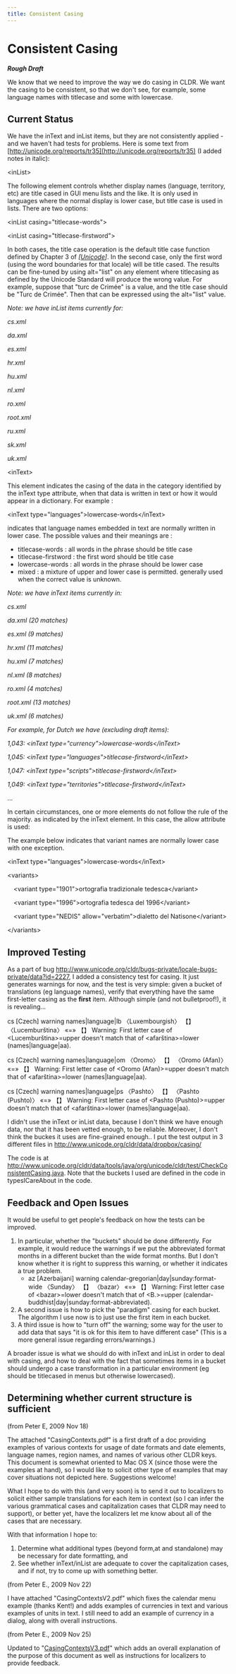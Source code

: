 ```yaml
---
title: Consistent Casing
---
```


# Consistent Casing

***Rough Draft***

We know that we need to improve the way we do casing in CLDR. We want the casing to be consistent, so that we don't see, for example, some language names with titlecase and some with lowercase.

## Current Status

We have the inText and inList items, but they are not consistently applied - and we haven't had tests for problems. Here is some text from [http://unicode.org/reports/tr35](http://unicode.org/reports/tr35) (I added notes in italic):

\<inList>

The following element controls whether display names (language, territory, etc) are title cased in GUI menu lists and the like. It is only used in languages where the normal display is lower case, but title case is used in lists. There are two options:

\<inList casing="titlecase-words">

\<inList casing="titlecase-firstword">

In both cases, the title case operation is the default title case function defined by Chapter 3 of *[*[*Unicode*](http://unicode.org/reports/tr35/#Unicode)*]*. In the second case, only the first word (using the word boundaries for that locale) will be title cased. The results can be fine-tuned by using alt="list" on any element where titlecasing as defined by the Unicode Standard will produce the wrong value. For example, suppose that "turc de Crimée" is a value, and the title case should be "Turc de Crimée". Then that can be expressed using the alt="list" value.

*Note: we have inList items currently for:*

*cs.xml*

*da.xml*

*es.xml*

*hr.xml*

*hu.xml*

*nl.xml*

*ro.xml*

*root.xml*

*ru.xml*

*sk.xml*

*uk.xml*

\<inText>

This element indicates the casing of the data in the category identified by the inText type attribute, when that data is written in text or how it would appear in a dictionary. For example :

\<inText type="languages">lowercase-words\</inText>

indicates that language names embedded in text are normally written in lower case. The possible values and their meanings are :

- titlecase-words : all words in the phrase should be title case
- titlecase-firstword : the first word should be title case
- lowercase-words : all words in the phrase should be lower case
- mixed : a mixture of upper and lower case is permitted. generally used when the correct value is unknown.

*Note: we have inText items currently in:*

*cs.xml*

*da.xml (20 matches)*

*es.xml (9 matches)*

*hr.xml (11 matches)*

*hu.xml (7 matches)*

*nl.xml (8 matches)*

*ro.xml (4 matches)*

*root.xml (13 matches)*

*uk.xml (6 matches)*

*For example, for Dutch we have (excluding draft items):*

*1,043: \<inText type="currency">lowercase-words\</inText>*

*1,045: \<inText type="languages">titlecase-firstword\</inText>*

*1,047: \<inText type="scripts">titlecase-firstword\</inText>*

*1,049: \<inText type="territories">titlecase-firstword\</inText>*

...

In certain circumstances, one or more elements do not follow the rule of the majority. as indicated by the inText element. In this case, the allow attribute is used:

The example below indicates that variant names are normally lower case with one exception.

\<inText type="languages">lowercase-words\</inText>

\<variants>

&emsp;\<variant type="1901">ortografia tradizionale tedesca\</variant>

&emsp;\<variant type="1996">ortografia tedesca del 1996\</variant>

&emsp;\<variant type="NEDIS" allow="verbatim">dialetto del Natisone\</variant>

\</variants>

## Improved Testing

As a part of bug http://www.unicode.org/cldr/bugs-private/locale-bugs-private/data?id=2227, I added a consistency test for casing. It just generates warnings for now, and the test is very simple: given a bucket of translations (eg language names), verify that everything have the same first-letter casing as the **first** item. Although simple (and not bulletproof!), it is revealing...

cs [Czech] warning names|language|lb 〈Luxembourgish〉 【】 〈Lucemburština〉 «=» 【】 Warning: First letter case of \<Lucemburština>=upper doesn't match that of \<afarština>=lower (names|language|aa).

cs [Czech] warning names|language|om 〈Oromo〉 【】 〈Oromo (Afan)〉 «=» 【】 Warning: First letter case of \<Oromo (Afan)>=upper doesn't match that of \<afarština>=lower (names|language|aa).

cs [Czech] warning names|language|ps 〈Pashto〉 【】 〈Pashto (Pushto)〉 «=» 【】 Warning: First letter case of \<Pashto (Pushto)>=upper doesn't match that of \<afarština>=lower (names|language|aa).

I didn't use the inText or inList data, because I don't think we have enough data, nor that it has been vetted enough, to be reliable. Moreover, I don't think the buckes it uses are fine-grained enough.. I put the test output in 3 different files in http://www.unicode.org/cldr/data/dropbox/casing/

The code is at http://www.unicode.org/cldr/data/tools/java/org/unicode/cldr/test/CheckConsistentCasing.java. Note that the buckets I used are defined in the code in typesICareAbout in the code.

## Feedback and Open Issues

It would be useful to get people's feedback on how the tests can be improved.

1. In particular, whether the "buckets" should be done differently. For example, it would reduce the warnings if we put the abbreviated format months in a different bucket than the wide format months. But I don't know whether it is right to suppress this warning, or whether it indicates a true problem.
	- az [Azerbaijani] warning calendar-gregorian|day|sunday:format-wide 〈Sunday〉 【】 〈bazar〉 «=» 【】 Warning: First letter case of \<bazar>=lower doesn't match that of \<B.>=upper (calendar-buddhist|day|sunday:format-abbreviated).
2. A second issue is how to pick the "paradigm" casing for each bucket. The algorithm I use now is to just use the first item in each bucket.
3. A third issue is how to "turn off" the warning; some way for the user to add data that says "it is ok for this item to have different case" (This is a more general issue regarding errors/warnings.)

A broader issue is what we should do with inText and inList in order to deal with casing, and how to deal with the fact that sometimes items in a bucket should undergo a case transformation in a particular environment (eg should be titlecased in menus but otherwise lowercased).

## Determining whether current structure is sufficient

(from Peter E, 2009 Nov 18)

The attached "CasingContexts.pdf" is a first draft of a doc providing examples of various contexts for usage of date formats and date elements, language names, region names, and names of various other CLDR keys. This document is somewhat oriented to Mac OS X (since those were the examples at hand), so I would like to solicit other type of examples that may cover situations not depicted here. Suggestions welcome!

What I hope to do with this (and very soon) is to send it out to localizers to solicit either sample translations for each item in context (so I can infer the various grammatical cases and capitalization cases that CLDR may need to support), or better yet, have the localizers let me know about all of the cases that are necessary.

With that information I hope to:

1. Determine what additional types (beyond form,at and standalone) may be necessary for date formatting, and
2. See whether inText/inList are adequate to cover the capitalization cases, and if not, try to come up with something better.

(from Peter E., 2009 Nov 22)

I have attached "CasingContextsV2.pdf" which fixes the calendar menu example (thanks Kent!) and adds examples of currencies in text and various examples of units in text. I still need to add an example of currency in a dialog, along with overall instructions.

(from Peter E., 2009 Nov 25)

Updated to "[CasingContextsV3.pdf](https://drive.google.com/file/d/1mvXlCSPhU87nl9owW_ZeCYHy_pJ-RqHL/view?usp=sharing)" which adds an overall explanation of the purpose of this document as well as instructions for localizers to provide feedback.


